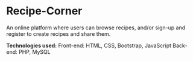 # Recipe-Corner

An online platform where users can browse recipes, and/or sign-up and register to create recipes and share them.

**Technologies used:**
Front-end: HTML, CSS, Bootstrap, JavaScript
Back-end: PHP, MySQL
